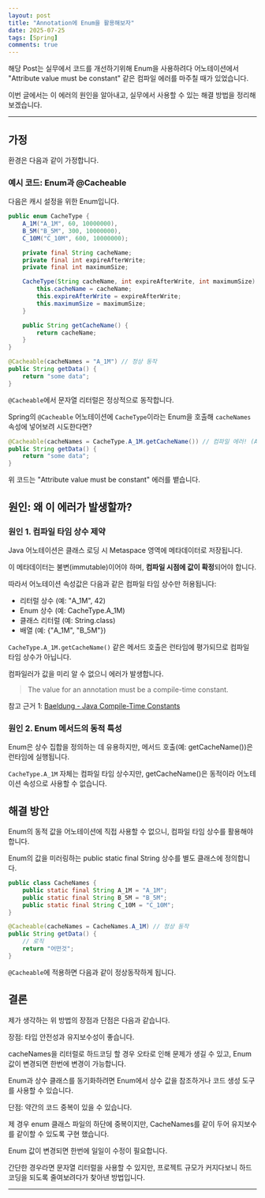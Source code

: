 ```yaml
---
layout: post
title: "Annotation에 Enum을 활용해보자"
date: 2025-07-25
tags: [Spring]
comments: true
---
```


해당 Post는 실무에서 코드를 개선하기위해 Enum을 사용하려다 어노테이션에서 "Attribute value must be constant" 같은 컴파일 에러를 마주칠 때가 있었습니다. 

이번 글에서는 이 에러의 원인을 알아내고, 실무에서 사용할 수 있는 해결 방법을 정리해 보겠습니다.

---

## 가정

환경은 다음과 같이 가정합니다.

### 예시 코드: Enum과 @Cacheable

다음은 캐시 설정을 위한 Enum입니다.

```java
public enum CacheType {
    A_1M("A_1M", 60, 10000000),
    B_5M("B_5M", 300, 10000000),
    C_10M("C_10M", 600, 10000000);

    private final String cacheName;
    private final int expireAfterWrite;
    private final int maximumSize;

    CacheType(String cacheName, int expireAfterWrite, int maximumSize) {
        this.cacheName = cacheName;
        this.expireAfterWrite = expireAfterWrite;
        this.maximumSize = maximumSize;
    }

    public String getCacheName() {
        return cacheName;
    }
}
```

```java
@Cacheable(cacheNames = "A_1M") // 정상 동작
public String getData() {
    return "some data";
}
```
`@Cacheable`에서 문자열 리터럴은 정상적으로 동작합니다.

Spring의 `@Cacheable` 어노테이션에 `CacheType`이라는 Enum을 호출해 `cacheNames` 속성에 넣어보려 시도한다면?

```java
@Cacheable(cacheNames = CacheType.A_1M.getCacheName()) // 컴파일 에러! (Attribute value must be constant)
public String getData() {
    return "some data";
}
```

위 코드는 "Attribute value must be constant" 에러를 뱉습니다. 

## 원인: 왜 이 에러가 발생할까?

### 원인 1. 컴파일 타임 상수 제약

Java 어노테이션은 클래스 로딩 시 Metaspace 영역에 메타데이터로 저장됩니다. 

이 메타데이터는 불변(immutable)이어야 하며, **컴파일 시점에 값이 확정**되어야 합니다. 

따라서 어노테이션 속성값은 다음과 같은 컴파일 타임 상수만 허용됩니다:

* 리터럴 상수 (예: "A_1M", 42)
* Enum 상수 (예: CacheType.A_1M)
* 클래스 리터럴 (예: String.class)
* 배열 (예: {"A_1M", "B_5M"})

`CacheType.A_1M.getCacheName()` 같은 메서드 호출은 런타임에 평가되므로 컴파일 타임 상수가 아닙니다. 

컴파일러가 값을 미리 알 수 없으니 에러가 발생합니다.

> The value for an annotation must be a compile-time constant.

참고 근거 1: <a href="https://www.baeldung.com/java-compile-time-constants">Baeldung - Java Compile-Time Constants</a>

### 원인 2. Enum 메서드의 동적 특성

Enum은 상수 집합을 정의하는 데 유용하지만, 메서드 호출(예: getCacheName())은 런타임에 실행됩니다. 

`CacheType.A_1M` 자체는 컴파일 타임 상수지만, getCacheName()은 동적이라 어노테이션 속성으로 사용할 수 없습니다.

## 해결 방안
Enum의 동적 값을 어노테이션에 직접 사용할 수 없으니, 컴파일 타임 상수를 활용해야 합니다. 

Enum의 값을 미러링하는 public static final String 상수를 별도 클래스에 정의합니다.

```java
public class CacheNames {
    public static final String A_1M = "A_1M";
    public static final String B_5M = "B_5M";
    public static final String C_10M = "C_10M";
}
```

```java
@Cacheable(cacheNames = CacheNames.A_1M) // 정상 동작
public String getData() {
    // 로직
    return "어떤것";
}
```

`@Cacheable`에 적용하면 다음과 같이 정상동작하게 됩니다.

## 결론

제가 생각하는 위 방법의 장점과 단점은 다음과 같습니다.

장점:
타입 안전성과 유지보수성이 좋습니다.

cacheNames을 리터럴로 하드코딩 할 경우 오타로 인해 문제가 생길 수 있고, Enum 값이 변경되면 한번에 변경이 가능합니다.

Enum과 상수 클래스를 동기화하려면 Enum에서 상수 값을 참조하거나 코드 생성 도구를 사용할 수 있습니다.


단점: 약간의 코드 중복이 있을 수 있습니다.

제 경우 enum 클래스 파일의 하단에 중복이지만, CacheNames를 같이 두어 유지보수를 같이할 수 있도록 구현 했습니다.

Enum 값이 변경되면 한번에 일일이 수정이 필요합니다.

간단한 경우라면 문자열 리터럴을 사용할 수 있지만, 프로젝트 규모가 커지다보니 하드코딩을 되도록 줄여보려다가 찾아낸 방법입니다.

---


